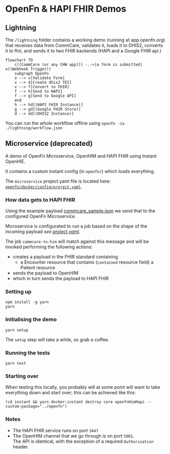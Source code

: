 # OpenFn & HAPI FHIR Demos

## Lightning

The `/lightning` folder contains a working demo (running at app.openfn.org) that
receives data from CommCare, validates it, loads it to DHIS2, converts it to
fhir, and sends it to two FHIR backends (HAPI and a Google FHIR api.)

```mermaid
flowchart TD
    c([CommCare (or any CHW app)]) -.->|a form is submitted| o((Webhook Trigger))
    subgraph OpenFn
    o --> v[Validate Form]
    v --> d[Create dhis2 TEI]
    v --> f[Convert to FHIR]
    f --> h[Send to HAPI]
    f --> g[Send to Google API]
    end
    h --> hd[(HAPI FHIR Instance)]
    g --> gd[(Google FHIR Store)]
    d --> dd[(DHIS2 Instance)]
```

You can run the whole workflow offline using
`openfn -ia ./lightning/workflow.json`

## Microservice (deprecated)

A demo of OpenFn Microservice, OpenHIM and HAPI FHIR using Instant OpenHIE.

It contains a custom instant config (in `openfn/`) which loads everything.

The `microservice` project.yaml file is located here:
[`openfn/docker/config/project.yaml`](openfn/docker/config/project.yaml).

### How data gets to HAPI FHIR

Using the example payload [commcare_sample.json](fixtures/commcare_sample.json)
we send that to the configured OpenFn Microservice.

Microservice is configurated to run a job based on the shape of the incoming
payload _see [project.yaml](openfn/docker/config/project.yaml)_.

The job `commcare-to-him` will match against this message and will be invoked
performing the following actions:

- creates a payload in the FHIR standard containing
  - a Encounter resource that contains (`contained` resource field) a Paitent
    resource
- sends the payload to OpenHIM
- which in turn sends the payload to HAPI FHIR

### Setting up

```
npm install -g yarn
yarn
```

### Initialising the demo

```
yarn setup
```

The `setup` step will take a while, so grab a coffee.

### Running the tests

```
yarn test
```

### Starting over

When testing this locally, you probably will at some point will want to take
everything down and start over; this can be achieved like this:

```
(cd instant && yarn docker:instant destroy core openfnHimHapi --custom-package="../openfn")
```

### Notes

- The HAPI FHIR service runs on port `3447`
- The OpenHIM channel that we go through is on port `5001`.  
  The API is identical, with the exception of a required `Authorization` header.
